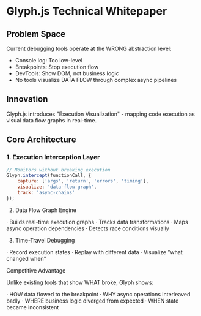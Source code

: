 
# Glyph.js Technical Whitepaper

## Problem Space
Current debugging tools operate at the WRONG abstraction level:
- Console.log: Too low-level
- Breakpoints: Stop execution flow
- DevTools: Show DOM, not business logic
- No tools visualize DATA FLOW through complex async pipelines

## Innovation
Glyph.js introduces "Execution Visualization" - mapping code execution as visual data flow graphs in real-time.

## Core Architecture

### 1. Execution Interception Layer
```javascript
// Monitors without breaking execution
Glyph.intercept(functionCall, {
    capture: ['args', 'return', 'errors', 'timing'],
    visualize: 'data-flow-graph',
    track: 'async-chains'
});
```

2. Data Flow Graph Engine

· Builds real-time execution graphs
· Tracks data transformations
· Maps async operation dependencies
· Detects race conditions visually

3. Time-Travel Debugging

· Record execution states
· Replay with different data
· Visualize "what changed when"

Competitive Advantage

Unlike existing tools that show WHAT broke, Glyph shows:

· HOW data flowed to the breakpoint
· WHY async operations interleaved badly
· WHERE business logic diverged from expected
· WHEN state became inconsistent

```
